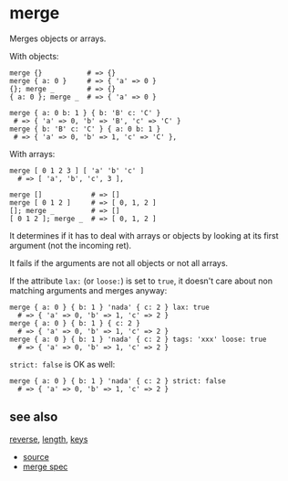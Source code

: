
# merge

Merges objects or arrays.

With objects:
```
merge {}           # => {}
merge { a: 0 }     # => { 'a' => 0 }
{}; merge _        # => {}
{ a: 0 }; merge _  # => { 'a' => 0 }

merge { a: 0 b: 1 } { b: 'B' c: 'C' }
 # => { 'a' => 0, 'b' => 'B', 'c' => 'C' }
merge { b: 'B' c: 'C' } { a: 0 b: 1 }
 # => { 'a' => 0, 'b' => 1, 'c' => 'C' },
```

With arrays:
```
merge [ 0 1 2 3 ] [ 'a' 'b' 'c' ]
  # => [ 'a', 'b', 'c', 3 ],

merge []            # => []
merge [ 0 1 2 ]     # => [ 0, 1, 2 ]
[]; merge _         # => []
[ 0 1 2 ]; merge _  # => [ 0, 1, 2 ]
```

It determines if it has to deal with arrays or objects by looking at its
first argument (not the incoming ret).

It fails if the arguments are not all objects or not all arrays.

If the attribute `lax:` (or `loose:`) is set to `true`, it doesn't care
about non matching arguments and merges anyway:
```
merge { a: 0 } { b: 1 } 'nada' { c: 2 } lax: true
  # => { 'a' => 0, 'b' => 1, 'c' => 2 }
merge { a: 0 } { b: 1 } { c: 2 }
  # => { 'a' => 0, 'b' => 1, 'c' => 2 }
merge { a: 0 } { b: 1 } 'nada' { c: 2 } tags: 'xxx' loose: true
  # => { 'a' => 0, 'b' => 1, 'c' => 2 }
```

`strict: false` is OK as well:
```
merge { a: 0 } { b: 1 } 'nada' { c: 2 } strict: false
  # => { 'a' => 0, 'b' => 1, 'c' => 2 }
```


## see also

[reverse](reverse.md), [length](length.md), [keys](keys.md)


* [source](https://github.com/floraison/flor/tree/master/lib/flor/pcore/merge.rb)
* [merge spec](https://github.com/floraison/flor/tree/master/spec/pcore/merge_spec.rb)


